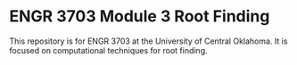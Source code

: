 # ENGR 3703 Module 3 Root Finding

This repository is for ENGR 3703 at the University of Central Oklahoma. It is focused on computational techniques for root finding.


